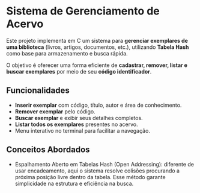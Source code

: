 # Sistema de Gerenciamento de Acervo

Este projeto implementa em C um sistema para **gerenciar exemplares de uma biblioteca** (livros, artigos, documentos, etc.), utilizando **Tabela Hash** como base para armazenamento e busca rápida.

O objetivo é oferecer uma forma eficiente de **cadastrar, remover, listar e buscar exemplares** por meio de seu **código identificador**.


## Funcionalidades

- **Inserir exemplar** com código, título, autor e área de conhecimento.  
- **Remover exemplar** pelo código.  
- **Buscar exemplar** e exibir seus detalhes completos.  
- **Listar todos os exemplares** presentes no acervo.  
- Menu interativo no terminal para facilitar a navegação.  


## Conceitos Abordados

- Espalhamento Aberto em Tabelas Hash (Open Addressing): diferente de usar encadeamento, aqui o sistema resolve colisões procurando a próxima posição livre dentro da tabela. Esse método garante simplicidade na estrutura e eficiência na busca.

